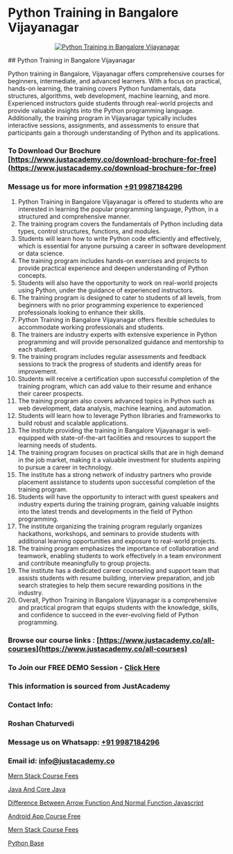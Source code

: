 # Python Training in Bangalore Vijayanagar

<p align="center">
  <a href="https://justacademy.co/course-detail/python-training">
    <img src="https://justacademy.co/storage2/course_image/1709713400_course_image.webp" alt="Python Training in Bangalore Vijayanagar">
  </a>
</p>
## Python Training in Bangalore Vijayanagar

Python training in Bangalore, Vijayanagar offers comprehensive courses for beginners, intermediate, and advanced learners. With a focus on practical, hands-on learning, the training covers Python fundamentals, data structures, algorithms, web development, machine learning, and more. Experienced instructors guide students through real-world projects and provide valuable insights into the Python programming language. Additionally, the training program in Vijayanagar typically includes interactive sessions, assignments, and assessments to ensure that participants gain a thorough understanding of Python and its applications.
### To Download Our Brochure [https://www.justacademy.co/download-brochure-for-free](https://www.justacademy.co/download-brochure-for-free)
### Message us for more information [+91 9987184296](https://api.whatsapp.com/send?phone=919987184296)
1) Python Training in Bangalore Vijayanagar is offered to students who are interested in learning the popular programming language, Python, in a structured and comprehensive manner.
2) The training program covers the fundamentals of Python including data types, control structures, functions, and modules.
3) Students will learn how to write Python code efficiently and effectively, which is essential for anyone pursuing a career in software development or data science.
4) The training program includes hands-on exercises and projects to provide practical experience and deepen understanding of Python concepts.
5) Students will also have the opportunity to work on real-world projects using Python, under the guidance of experienced instructors.
6) The training program is designed to cater to students of all levels, from beginners with no prior programming experience to experienced professionals looking to enhance their skills.
7) Python Training in Bangalore Vijayanagar offers flexible schedules to accommodate working professionals and students.
8) The trainers are industry experts with extensive experience in Python programming and will provide personalized guidance and mentorship to each student.
9) The training program includes regular assessments and feedback sessions to track the progress of students and identify areas for improvement.
10) Students will receive a certification upon successful completion of the training program, which can add value to their resume and enhance their career prospects.
11) The training program also covers advanced topics in Python such as web development, data analysis, machine learning, and automation.
12) Students will learn how to leverage Python libraries and frameworks to build robust and scalable applications.
13) The institute providing the training in Bangalore Vijayanagar is well-equipped with state-of-the-art facilities and resources to support the learning needs of students.
14) The training program focuses on practical skills that are in high demand in the job market, making it a valuable investment for students aspiring to pursue a career in technology.
15) The institute has a strong network of industry partners who provide placement assistance to students upon successful completion of the training program.
16) Students will have the opportunity to interact with guest speakers and industry experts during the training program, gaining valuable insights into the latest trends and developments in the field of Python programming.
17) The institute organizing the training program regularly organizes hackathons, workshops, and seminars to provide students with additional learning opportunities and exposure to real-world projects.
18) The training program emphasizes the importance of collaboration and teamwork, enabling students to work effectively in a team environment and contribute meaningfully to group projects.
19) The institute has a dedicated career counseling and support team that assists students with resume building, interview preparation, and job search strategies to help them secure rewarding positions in the industry.
20) Overall, Python Training in Bangalore Vijayanagar is a comprehensive and practical program that equips students with the knowledge, skills, and confidence to succeed in the ever-evolving field of Python programming.

### Browse our course links : [https://www.justacademy.co/all-courses](https://www.justacademy.co/all-courses) 
### To Join our FREE DEMO Session - [Click Here](https://www.justacademy.co/register-for-course-demo)


### This information is sourced from JustAcademy
### Contact Info:
### Roshan Chaturvedi
### Message us on Whatsapp: [+91 9987184296](https://api.whatsapp.com/send?phone=919987184296)
### Email id: [info@justacademy.co](mailto:info@justacademy.co)
                
[Mern Stack Course Fees](https://www.linkedin.com/pulse/mern-stack-course-fees-justacademy-chennai-uirte/)

[Java And Core Java](https://www.linkedin.com/pulse/java-core-justacademy-mumbai-wq0gc/)

[Difference Between Arrow Function And Normal Function Javascript](https://medium.com/@abhidnya.1068/difference-between-arrow-function-and-normal-function-javascript-9bc63dd7e689)

[Android App Course Free](https://medium.com/@akanshapatil/android-app-course-free-92ef84b88206)

[Mern Stack Course Fees](https://justacademyin.github.io/justacademy/mern-stack-course-fees)

[Python Base](https://justacademyin.github.io/justacademy/python-base)

